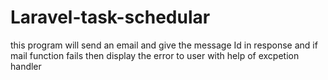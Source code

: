 # Laravel-task-schedular
 this program will send an email and give the message Id in response and if mail function fails then display the error to user with help of excpetion handler
